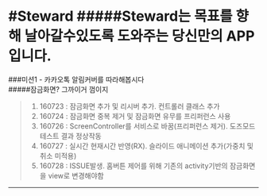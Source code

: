 #Steward
#####Steward는 목표를 향해 날아갈수있도록 도와주는 당신만의 APP입니다.
=============================================================

###미션1 - 카카오톡 알림커버를 따라해봅시다<br>
#####잠금화면? 그까이거 껌이지
>1. 160723 : 잠금화면 추가 및 리시버 추가. 컨트롤러 클래스 추가
>2. 160724 : 잠금화면 중복 제거 및 잠금화면 유무를 프리퍼런스 사용
>3. 160726 : ScreenController를 서비스로 바꿈(프리퍼런스 제거). 도즈모드 테스트 결과 정상작동
>4. 160727 : 실시간 현재시간 반영(RX). 슬라이드 애니메이션 추가(가중치 및 취소 미적용)
>5. 160728 : ISSUE발생. 홈버튼 제어를 위해 기존의 activity기반의 잠금화면을 view로 변경해야함
***